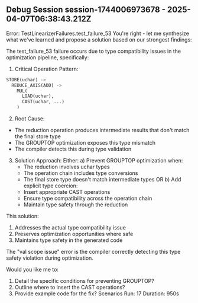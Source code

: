 

## Debug Session session-1744006973678 - 2025-04-07T06:38:43.212Z
Error: TestLinearizerFailures.test_failure_53
You're right - let me synthesize what we've learned and propose a solution based on our strongest findings:

<solution>
The test_failure_53 failure occurs due to type compatibility issues in the optimization pipeline, specifically:

1. Critical Operation Pattern:
```python
STORE(uchar) ->
  REDUCE_AXIS(ADD) ->
    MUL(
      LOAD(uchar),
      CAST(uchar, ...)
    )
```

2. Root Cause:
- The reduction operation produces intermediate results that don't match the final store type
- The GROUPTOP optimization exposes this type mismatch
- The compiler detects this during type validation

3. Solution Approach:
Either:
a) Prevent GROUPTOP optimization when:
   - The reduction involves uchar types
   - The operation chain includes type conversions
   - The final store type doesn't match intermediate types
OR
b) Add explicit type coercion:
   - Insert appropriate CAST operations
   - Ensure type compatibility across the operation chain
   - Maintain type safety through the reduction</solution>

This solution:
1. Addresses the actual type compatibility issue
2. Preserves optimization opportunities where safe
3. Maintains type safety in the generated code

The "val scope issue" error is the compiler correctly detecting this type safety violation during optimization.

Would you like me to:
1. Detail the specific conditions for preventing GROUPTOP?
2. Outline where to insert the CAST operations?
3. Provide example code for the fix?
Scenarios Run: 17
Duration: 950s